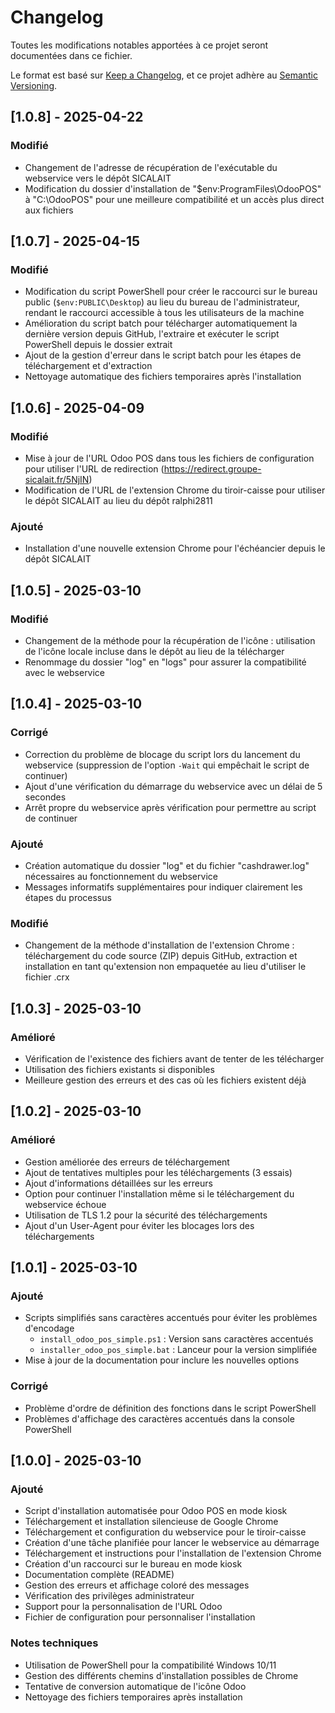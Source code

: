 # Changelog

Toutes les modifications notables apportées à ce projet seront documentées dans ce fichier.

Le format est basé sur [Keep a Changelog](https://keepachangelog.com/fr/1.0.0/),
et ce projet adhère au [Semantic Versioning](https://semver.org/spec/v2.0.0.html).

## [1.0.8] - 2025-04-22

### Modifié
- Changement de l'adresse de récupération de l'exécutable du webservice vers le dépôt SICALAIT
- Modification du dossier d'installation de "$env:ProgramFiles\OdooPOS" à "C:\OdooPOS" pour une meilleure compatibilité et un accès plus direct aux fichiers

## [1.0.7] - 2025-04-15

### Modifié
- Modification du script PowerShell pour créer le raccourci sur le bureau public (`$env:PUBLIC\Desktop`) au lieu du bureau de l'administrateur, rendant le raccourci accessible à tous les utilisateurs de la machine
- Amélioration du script batch pour télécharger automatiquement la dernière version depuis GitHub, l'extraire et exécuter le script PowerShell depuis le dossier extrait
- Ajout de la gestion d'erreur dans le script batch pour les étapes de téléchargement et d'extraction
- Nettoyage automatique des fichiers temporaires après l'installation

## [1.0.6] - 2025-04-09

### Modifié
- Mise à jour de l'URL Odoo POS dans tous les fichiers de configuration pour utiliser l'URL de redirection (https://redirect.groupe-sicalait.fr/5NjIN)
- Modification de l'URL de l'extension Chrome du tiroir-caisse pour utiliser le dépôt SICALAIT au lieu du dépôt ralphi2811

### Ajouté
- Installation d'une nouvelle extension Chrome pour l'échéancier depuis le dépôt SICALAIT

## [1.0.5] - 2025-03-10

### Modifié
- Changement de la méthode pour la récupération de l'icône : utilisation de l'icône locale incluse dans le dépôt au lieu de la télécharger
- Renommage du dossier "log" en "logs" pour assurer la compatibilité avec le webservice

## [1.0.4] - 2025-03-10

### Corrigé
- Correction du problème de blocage du script lors du lancement du webservice (suppression de l'option `-Wait` qui empêchait le script de continuer)
- Ajout d'une vérification du démarrage du webservice avec un délai de 5 secondes
- Arrêt propre du webservice après vérification pour permettre au script de continuer

### Ajouté
- Création automatique du dossier "log" et du fichier "cashdrawer.log" nécessaires au fonctionnement du webservice
- Messages informatifs supplémentaires pour indiquer clairement les étapes du processus

### Modifié
- Changement de la méthode d'installation de l'extension Chrome : téléchargement du code source (ZIP) depuis GitHub, extraction et installation en tant qu'extension non empaquetée au lieu d'utiliser le fichier .crx

## [1.0.3] - 2025-03-10

### Amélioré
- Vérification de l'existence des fichiers avant de tenter de les télécharger
- Utilisation des fichiers existants si disponibles
- Meilleure gestion des erreurs et des cas où les fichiers existent déjà

## [1.0.2] - 2025-03-10

### Amélioré
- Gestion améliorée des erreurs de téléchargement
- Ajout de tentatives multiples pour les téléchargements (3 essais)
- Ajout d'informations détaillées sur les erreurs
- Option pour continuer l'installation même si le téléchargement du webservice échoue
- Utilisation de TLS 1.2 pour la sécurité des téléchargements
- Ajout d'un User-Agent pour éviter les blocages lors des téléchargements

## [1.0.1] - 2025-03-10

### Ajouté
- Scripts simplifiés sans caractères accentués pour éviter les problèmes d'encodage
  - `install_odoo_pos_simple.ps1` : Version sans caractères accentués
  - `installer_odoo_pos_simple.bat` : Lanceur pour la version simplifiée
- Mise à jour de la documentation pour inclure les nouvelles options

### Corrigé
- Problème d'ordre de définition des fonctions dans le script PowerShell
- Problèmes d'affichage des caractères accentués dans la console PowerShell

## [1.0.0] - 2025-03-10

### Ajouté
- Script d'installation automatisée pour Odoo POS en mode kiosk
- Téléchargement et installation silencieuse de Google Chrome
- Téléchargement et configuration du webservice pour le tiroir-caisse
- Création d'une tâche planifiée pour lancer le webservice au démarrage
- Téléchargement et instructions pour l'installation de l'extension Chrome
- Création d'un raccourci sur le bureau en mode kiosk
- Documentation complète (README)
- Gestion des erreurs et affichage coloré des messages
- Vérification des privilèges administrateur
- Support pour la personnalisation de l'URL Odoo
- Fichier de configuration pour personnaliser l'installation

### Notes techniques
- Utilisation de PowerShell pour la compatibilité Windows 10/11
- Gestion des différents chemins d'installation possibles de Chrome
- Tentative de conversion automatique de l'icône Odoo
- Nettoyage des fichiers temporaires après installation
